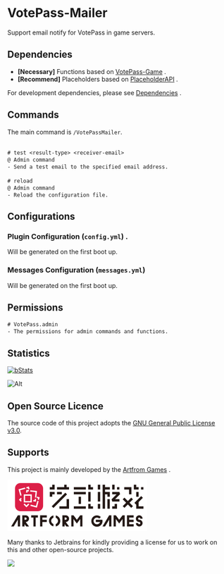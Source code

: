 # VotePass-Mailer

Support email notify for VotePass in game servers.


## Dependencies

- **[Necessary]** Functions based on [VotePass-Game](https://github.com/ArtformGames/VotePass/) .
- **[Recommend]** Placeholders based on [PlaceholderAPI](https://www.spigotmc.org/resources/6245/) .

For development dependencies, please
see  [Dependencies](https://github.com/ArtformGames/VotePass-Mailer/network/dependencies) .

## Commands

The main command is `/VotePassMailer`.

```text

# test <result-type> <receiver-email>
@ Admin command
- Send a test email to the specified email address.

# reload
@ Admin command
- Reload the configuration file.

```

## Configurations

### Plugin Configuration (`config.yml`) .

Will be generated on the first boot up.

### Messages Configuration (`messages.yml`)

Will be generated on the first boot up.
## Permissions

```text
# VotePass.admin
- The permissions for admin commands and functions.
```

## Statistics

[![bStats](https://bstats.org/signatures/bukkit/VotePass-Mailer.svg)](https://bstats.org/plugin/bukkit/VotePass-Mailer/21159)

![Alt](https://repobeats.axiom.co/api/embed/2eb31f0dd70eb91cdcafe44f055facb0770b7496.svg "Repobeats analytics image")

## Open Source Licence

The source code of this project adopts the [GNU General Public License v3.0](https://opensource.org/licenses/GPL-3.0).

## Supports

This project is mainly developed by the [Artfrom Games](https://github.com/ArtformGames/) .

<img src="https://raw.githubusercontent.com/ArtformGames/.github/master/logo/logo_full.svg" width="317px" height="117px" alt="ArtformGames">

Many thanks to Jetbrains for kindly providing a license for us to work on this and other open-source projects.

[![](https://resources.jetbrains.com/storage/products/company/brand/logos/jb_beam.svg)](https://www.jetbrains.com/?from=https://github.com/ArtformGames/VotePass-Mailer)

